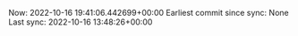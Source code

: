 Now: 2022-10-16 19:41:06.442699+00:00 Earliest commit since sync: None Last sync: 2022-10-16 13:48:26+00:00

